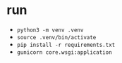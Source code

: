 # run
* `python3 -m venv .venv`
* `source .venv/bin/activate`
* `pip install -r requirements.txt`
* `gunicorn core.wsgi:application`
